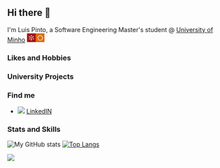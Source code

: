 ## Hi there 👋

I'm Luis Pinto, a Software Engineering Master's student @ [University of Minho](https://www.uminho.pt/EN/)    <img height="20" src="https://github.com/L-Pinto/UMinho-LEI/blob/main/UM_tiny_logo.jpg">


### Likes and Hobbies

<!--
- Reading
- Music
- Sports
- All things science related
- Personal Finances
- Learning new things in general
-->

### University Projects

<!--
    [Here](https://github.com/L-Pinto/UMinho-LEI) you can find projects developed during my bachelor.
    [Here](https://github.com/L-Pinto/UMinho-MEI) are my masters projects.
-->

### Find me
   - <img height="20" src="https://i.pinimg.com/originals/ce/09/3c/ce093c7214ad357bb665cfd2f66a8b6b.png"> [LinkedIN](https://pt.linkedin.com/)
<!--
  - Email Profissional
  - outro, exemplo : instagram ou site pessoal
-->


### Stats and Skills

![My GitHub stats](https://github-readme-stats.vercel.app/api?username=L-Pinto&count_private=true&show_icons=true&theme=gotham&hide=contribs&hide_border=true)
[![Top Langs](https://github-readme-stats.vercel.app/api/top-langs/?username=L-Pinto&layout=compact&hide=roff&theme=gotham&hide_border=true)](https://github.com/anuraghazra/github-readme-stats)

![](https://komarev.com/ghpvc/?username=L-Pinto)

<!--
**L-Pinto/L-Pinto** is a ✨ _special_ ✨ repository because its `README.md` (this file) appears on your GitHub profile.

Here are some ideas to get you started:
- 🔭 I’m currently working on ...
- 🌱 I’m currently learning ...
- 💬 Ask me about ...
- 📫 How to reach me: ...
- ⚡ Fun fact: ... on ...
- 🤔 I’m looking for help with ...
- 👯 I’m looking to collaborate- 
- 😄 Pronouns: ...
-->
